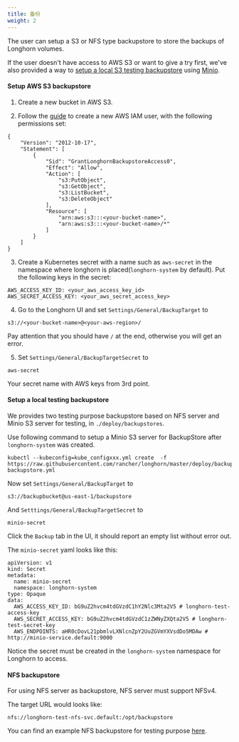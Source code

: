 ```yaml
---
title: 备份
weight: 2
---
```


The user can setup a S3 or NFS type backupstore to store the backups of Longhorn volumes.

If the user doesn't have access to AWS S3 or want to give a try first, we've also provided a way to [setup a local S3 testing backupstore](https://github.com/yasker/longhorn/blob/work/docs/backup.md#setup-a-local-testing-backupstore) using [Minio](https://minio.io/).

#### Setup AWS S3 backupstore
1. Create a new bucket in AWS S3.

2. Follow the [guide](https://docs.aws.amazon.com/IAM/latest/UserGuide/id_users_create.html#id_users_create_console) to create a new AWS IAM user, with the following permissions set:

```
{
    "Version": "2012-10-17",
    "Statement": [
        {
            "Sid": "GrantLonghornBackupstoreAccess0",
            "Effect": "Allow",
            "Action": [
                "s3:PutObject",
                "s3:GetObject",
                "s3:ListBucket",
                "s3:DeleteObject"
            ],
            "Resource": [
                "arn:aws:s3:::<your-bucket-name>",
                "arn:aws:s3:::<your-bucket-name>/*"
            ]
        }
    ]
}
```


3. Create a Kubernetes secret with a name such as `aws-secret` in the namespace where longhorn is placed(`longhorn-system` by default). Put the following keys in the secret:

```
AWS_ACCESS_KEY_ID: <your_aws_access_key_id>
AWS_SECRET_ACCESS_KEY: <your_aws_secret_access_key>
```

4. Go to the Longhorn UI and set `Settings/General/BackupTarget` to
```
s3://<your-bucket-name>@<your-aws-region>/
```
Pay attention that you should have `/` at the end, otherwise you will get an error.

5.  Set `Settings/General/BackupTargetSecret` to
```
aws-secret
```
Your secret name with AWS keys from 3rd point.

#### Setup a local testing backupstore
We provides two testing purpose backupstore based on NFS server and Minio S3 server for testing, in `./deploy/backupstores`.

Use following command to setup a Minio S3 server for BackupStore after `longhorn-system` was created.
```
kubectl --kubeconfig=kube_configxxx.yml create  -f https://raw.githubusercontent.com/rancher/longhorn/master/deploy/backupstores/minio-backupstore.yml
```

Now set `Settings/General/BackupTarget` to
```
s3://backupbucket@us-east-1/backupstore
```
And `Setttings/General/BackupTargetSecret` to
```
minio-secret
```
Click the `Backup` tab in the UI, it should report an empty list without error out.

The `minio-secret` yaml looks like this:
```
apiVersion: v1
kind: Secret
metadata:
  name: minio-secret
  namespace: longhorn-system
type: Opaque
data:
  AWS_ACCESS_KEY_ID: bG9uZ2hvcm4tdGVzdC1hY2Nlc3Mta2V5 # longhorn-test-access-key
  AWS_SECRET_ACCESS_KEY: bG9uZ2hvcm4tdGVzdC1zZWNyZXQta2V5 # longhorn-test-secret-key
  AWS_ENDPOINTS: aHR0cDovL21pbmlvLXNlcnZpY2UuZGVmYXVsdDo5MDAw # http://minio-service.default:9000
```
Notice the secret must be created in the `longhorn-system` namespace for Longhorn to access.


#### NFS backupstore

For using NFS server as backupstore, NFS server must support NFSv4.

The target URL would looks like:
```
nfs://longhorn-test-nfs-svc.default:/opt/backupstore
```

You can find an example NFS backupstore for testing purpose [here](https://github.com/rancher/longhorn/blob/master/deploy/backupstores/nfs-backupstore.yml). 
